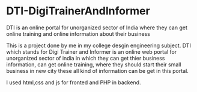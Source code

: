 # DTI-DigiTrainerAndInformer
DTI is an online portal for unorganized sector of India where they can get online training and online information about their business

This is a project done by me in my college desgin engineering subject.
DTI which stands for Digi Trainer and Informer is an online web portal for unorganized sector of india in which they can get thier 
business information, can get online training, where they should start their small business in new city these all kind of information
can be get in this portal. 

I used html,css and js for fronted and PHP in backend.
